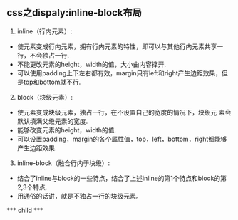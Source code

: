 
## **css之dispaly:inline-block布局**
1. inline（行内元素）:
  * 使元素变成行内元素，拥有行内元素的特性，即可以与其他行内元素共享一行，不会独占一行. 
  * 不能更改元素的height，width的值，大小由内容撑开. 
  * 可以使用padding上下左右都有效，margin只有left和right产生边距效果，但是top和bottom就不行.

2. block（块级元素）:
  * 使元素变成块级元素，独占一行，在不设置自己的宽度的情况下，块级元 素会默认填满父级元素的宽度. 
  * 能够改变元素的height，width的值. 
  * 可以设置padding，margin的各个属性值，top，left，bottom，right都能够产生边距效果.
3.  inline-block（融合行内于块级）:
  * 结合了inline与block的一些特点，结合了上述inline的第1个特点和block的第2,3个特点.
  * 用通俗的话讲，就是不独占一行的块级元素。
  
  *** child ***
